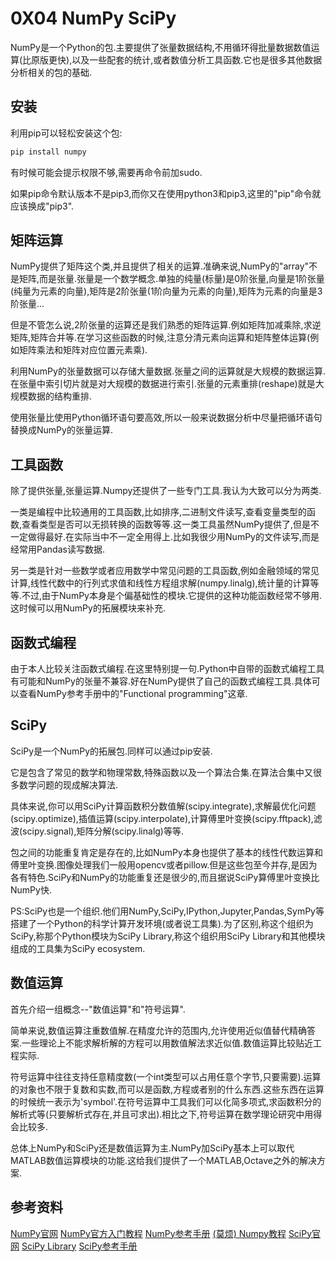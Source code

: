 # 0X04 NumPy SciPy

NumPy是一个Python的包.主要提供了张量数据结构,不用循环得批量数据数值运算(比原版更快),以及一些配套的统计,或者数值分析工具函数.它也是很多其他数据分析相关的包的基础.

## 安装

利用pip可以轻松安装这个包:

```bash
pip install numpy
```

有时候可能会提示权限不够,需要再命令前加sudo.

如果pip命令默认版本不是pip3,而你又在使用python3和pip3,这里的"pip"命令就应该换成"pip3".

## 矩阵运算

NumPy提供了矩阵这个类,并且提供了相关的运算.准确来说,NumPy的"array"不是矩阵,而是张量.张量是一个数学概念.单独的纯量(标量)是0阶张量,向量是1阶张量(纯量为元素的向量),矩阵是2阶张量(1阶向量为元素的向量),矩阵为元素的向量是3阶张量...

但是不管怎么说,2阶张量的运算还是我们熟悉的矩阵运算.例如矩阵加减乘除,求逆矩阵,矩阵合并等.在学习这些函数的时候,注意分清元素向运算和矩阵整体运算(例如矩阵乘法和矩阵对应位置元素乘).

利用NumPy的张量数据可以存储大量数据.张量之间的运算就是大规模的数据运算.在张量中索引切片就是对大规模的数据进行索引.张量的元素重排(reshape)就是大规模数据的结构重排.

使用张量比使用Python循环语句要高效,所以一般来说数据分析中尽量把循环语句替换成NumPy的张量运算.

## 工具函数

除了提供张量,张量运算.Numpy还提供了一些专门工具.我认为大致可以分为两类.

一类是编程中比较通用的工具函数,比如排序,二进制文件读写,查看变量类型的函数,查看类型是否可以无损转换的函数等等.这一类工具虽然NumPy提供了,但是不一定做得最好.在实际当中不一定全用得上.比如我很少用NumPy的文件读写,而是经常用Pandas读写数据.

另一类是针对一些数学或者应用数学中常见问题的工具函数,例如金融领域的常见计算,线性代数中的行列式求值和线性方程组求解(numpy.linalg),统计量的计算等等.不过,由于NumPy本身是个偏基础性的模块.它提供的这种功能函数经常不够用.这时候可以用NumPy的拓展模块来补充.

## 函数式编程

由于本人比较关注函数式编程.在这里特别提一句.Python中自带的函数式编程工具有可能和NumPy的张量不兼容.好在NumPy提供了自己的函数式编程工具.具体可以查看NumPy参考手册中的"Functional programming"这章.

## SciPy

SciPy是一个NumPy的拓展包.同样可以通过pip安装.

它是包含了常见的数学和物理常数,特殊函数以及一个算法合集.在算法合集中又很多数学问题的现成解决算法.

具体来说,你可以用SciPy计算函数积分数值解(scipy.integrate),求解最优化问题(scipy.optimize),插值运算(scipy.interpolate),计算傅里叶变换(scipy.fftpack),滤波(scipy.signal),矩阵分解(scipy.linalg)等等.

包之间的功能重复肯定是存在的,比如NumPy本身也提供了基本的线性代数运算和傅里叶变换.图像处理我们一般用opencv或者pillow.但是这些包至今并存,是因为各有特色.SciPy和NumPy的功能重复还是很少的,而且据说SciPy算傅里叶变换比NumPy快.

PS:SciPy也是一个组织.他们用NumPy,SciPy,IPython,Jupyter,Pandas,SymPy等搭建了一个Python的科学计算开发环境(或者说工具集).为了区别,称这个组织为SciPy,称那个Python模块为SciPy Library,称这个组织用SciPy Library和其他模块组成的工具集为SciPy ecosystem.

## 数值运算

首先介绍一组概念--"数值运算"和"符号运算".

简单来说,数值运算注重数值解.在精度允许的范围内,允许使用近似值替代精确答案.一些理论上不能求解析解的方程可以用数值解法求近似值.数值运算比较贴近工程实际.

符号运算中往往支持任意精度数(一个int类型可以占用任意个字节,只要需要).运算的对象也不限于复数和实数,而可以是函数,方程或者别的什么东西.这些东西在运算的时候统一表示为'symbol'.在符号运算中工具我们可以化简多项式,求函数积分的解析式等(只要解析式存在,并且可求出).相比之下,符号运算在数学理论研究中用得会比较多.

总体上NumPy和SciPy还是数值运算为主.NumPy加SciPy基本上可以取代MATLAB数值运算模块的功能.这给我们提供了一个MATLAB,Octave之外的解决方案.

## 参考资料

[NumPy官网](http://www.numpy.org/)
[NumPy官方入门教程](https://docs.scipy.org/doc/numpy-dev/user/quickstart.html)
[NumPy参考手册](https://docs.scipy.org/doc/numpy-dev/reference/index.html)
[(莫烦) Numpy教程](https://morvanzhou.github.io/tutorials/data-manipulation/np-pd/)
[SciPy官网](https://scipy.org/index.html)
[SciPy Library](https://scipy.org/scipylib/index.html)
[SciPy参考手册](https://docs.scipy.org/doc/scipy/reference/)
